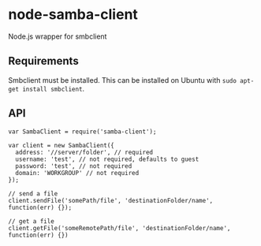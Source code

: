 node-samba-client
=================

Node.js wrapper for smbclient


Requirements
------------
Smbclient must be installed. This can be installed on Ubuntu with `sudo apt-get install smbclient`.

API
-------------

	var SambaClient = require('samba-client');

	var client = new SambaClient({
	  address: '//server/folder', // required
	  username: 'test', // not required, defaults to guest
	  password: 'test', // not required
	  domain: 'WORKGROUP' // not required
	});

	// send a file
	client.sendFile('somePath/file', 'destinationFolder/name', function(err) {});

	// get a file
	client.getFile('someRemotePath/file', 'destinationFolder/name', function(err) {})

